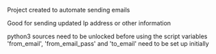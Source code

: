 Project created to automate sending emails

Good for sending updated Ip address or other information

python3 sources need to be unlocked before using the script
variables 'from_email', 'from_email_pass' and 'to_email' need to be set up initially
